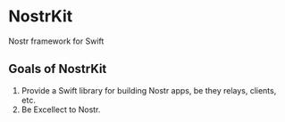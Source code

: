 # NostrKit
Nostr framework for Swift

## Goals of NostrKit
1. Provide a Swift library for building Nostr apps, be they relays, clients, etc.
2. Be Excellect to Nostr.
